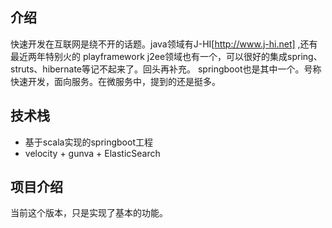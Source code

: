 ## 介绍
快速开发在互联网是绕不开的话题。java领域有J-HI[http://www.j-hi.net] ,还有最近两年特别火的 playframework
j2ee领域也有一个，可以很好的集成spring、struts、hibernate等记不起来了。回头再补充。
springboot也是其中一个。号称快速开发，面向服务。在微服务中，提到的还是挺多。

## 技术栈
- 基于scala实现的springboot工程
- velocity + gunva + ElasticSearch 

## 项目介绍
当前这个版本，只是实现了基本的功能。
